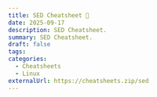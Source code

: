 ```yaml
---
title: SED Cheatsheet 🔗
date: 2025-09-17
description: SED Cheatsheet.
summary: SED Cheatsheet.
draft: false
tags:
categories:
  - Cheatsheets
  - Linux
externalUrl: https://cheatsheets.zip/sed
---
```

